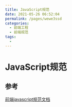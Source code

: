 ```yaml
---
title: JavaScript规范
date: 2021-05-26 06:52:04
permalink: /pages/wewe3ssd
categories:
  - 前端工程
  - 前端规范
tags:
  - 
---
```


# JavaScript规范



## 参考

[前端javascript规范文档](https://www.xuanfengge.com/fedoc/)